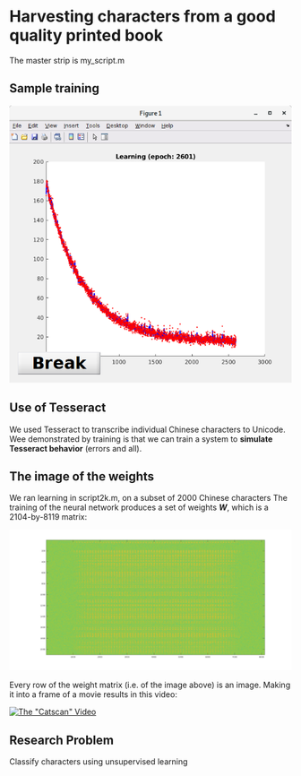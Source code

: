 # Harvesting characters from a good quality printed book

The master strip is my_script.m

## Sample training

![Training](images/SampleTraining.png)

## Use of Tesseract

We used Tesseract to transcribe individual Chinese characters to
Unicode.  Wee demonstrated by training is that we can train a system
to **simulate Tesseract behavior** (errors and all).

## The image of the weights

We ran learning in script2k.m, on a subset of 2000 Chinese characters
The training of the neural network produces a set of weights ***W***,
which is a 2104-by-8119 matrix:

![Training](images/LogAbsOfBestWeights.png)

Every row of the weight matrix (i.e. of the image above)
is an image. Making it into a frame of a movie results
in this video:

[![The "Catscan" Video](http://img.youtube.com/vi/tEyRGVuEgh4/0.jpg)](http://www.youtube.com/watch?v=tEyRGVuEgh4&autoplay=1)

## Research Problem
Classify characters using unsupervised learning